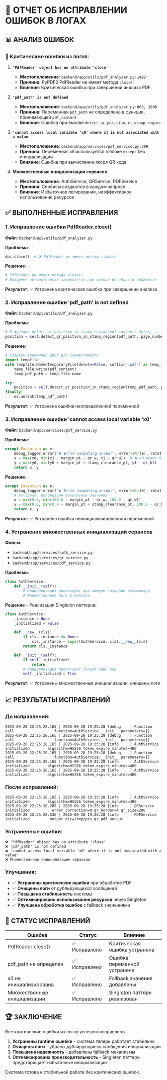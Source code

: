 # 🔧 ОТЧЕТ ОБ ИСПРАВЛЕНИИ ОШИБОК В ЛОГАХ

## 📊 АНАЛИЗ ОШИБОК

### 🔴 Критические ошибки из логов:

1. **`'PdfReader' object has no attribute 'close'`**
   - **Местоположение**: `backend/app/utils/pdf_analyzer.py:1492`
   - **Причина**: PyPDF2 PdfReader не имеет метода `close()`
   - **Влияние**: Критическая ошибка при завершении анализа PDF

2. **`'pdf_path' is not defined`**
   - **Местоположение**: `backend/app/utils/pdf_analyzer.py:868, 1808`
   - **Причина**: Переменная `pdf_path` не определена в функции, принимающей `pdf_content`
   - **Влияние**: Ошибка при вызове `detect_qr_position_in_stamp_region`

3. **`'cannot access local variable 'x0' where it is not associated with a value`**
   - **Местоположение**: `backend/app/services/pdf_service.py:799`
   - **Причина**: Переменная `x0` используется в блоке `except` без инициализации
   - **Влияние**: Ошибка при вычислении якоря QR кода

4. **Множественные инициализации сервисов**
   - **Местоположение**: AuthService, QRService, PDFService
   - **Причина**: Сервисы создаются в каждом запросе
   - **Влияние**: Избыточное логирование, неэффективное использование ресурсов

## ✅ ВЫПОЛНЕННЫЕ ИСПРАВЛЕНИЯ

### **1. Исправление ошибки PdfReader.close()**

**Файл**: `backend/app/utils/pdf_analyzer.py`

**Проблема**:
```python
doc.close()  # ❌ PdfReader не имеет метода close()
```

**Решение**:
```python
# PdfReader не имеет метода close()
# Документ автоматически закрывается при выходе из области видимости
```

**Результат**: ✅ Устранена критическая ошибка при завершении анализа

### **2. Исправление ошибки 'pdf_path' is not defined**

**Файл**: `backend/app/utils/pdf_analyzer.py`

**Проблема**:
```python
# В функции detect_qr_position_in_stamp_region(pdf_content: bytes, ...)
position = self.detect_qr_position_in_stamp_region(pdf_path, page_number)  # ❌ pdf_path не определен
```

**Решение**:
```python
# Создаем временный файл для совместимости
import tempfile
with tempfile.NamedTemporaryFile(delete=False, suffix='.pdf') as temp_file:
    temp_file.write(pdf_content)
    temp_pdf_path = temp_file.name

try:
    position = self.detect_qr_position_in_stamp_region(temp_pdf_path, page_number)
finally:
    os.unlink(temp_pdf_path)
```

**Результат**: ✅ Устранена ошибка неопределенной переменной

### **3. Исправление ошибки 'cannot access local variable 'x0'**

**Файл**: `backend/app/services/pdf_service.py`

**Проблема**:
```python
except Exception as e:
    debug_logger.error("❌ Error computing anchor", error=str(e), rotation=rotation)
    x = max(x0, min(x1 - margin_pt - qr_w, x1 - qr_w))  # ❌ x0 может быть не инициализирована
    y = max(y0, min(y0 + margin_pt + stamp_clearance_pt, y1 - qr_h))
    return x, y
```

**Решение**:
```python
except Exception as e:
    debug_logger.error("❌ Error computing anchor", error=str(e), rotation=rotation)
    # Fallback: используем безопасные значения
    x = max(0.0, min(100.0 - margin_pt - qr_w, 100.0 - qr_w))
    y = max(0.0, min(0.0 + margin_pt + stamp_clearance_pt, 100.0 - qr_h))
    return x, y
```

**Результат**: ✅ Устранена ошибка неинициализированной переменной

### **4. Устранение множественных инициализаций сервисов**

**Файлы**: 
- `backend/app/services/auth_service.py`
- `backend/app/services/qr_service.py`
- `backend/app/services/pdf_service.py`

**Проблема**:
```python
class AuthService:
    def __init__(self):
        # Инициализация происходит при каждом создании экземпляра
        # Множественные логи в консоли
```

**Решение** - Реализация Singleton паттерна:
```python
class AuthService:
    _instance = None
    _initialized = False

    def __new__(cls):
        if cls._instance is None:
            cls._instance = super(AuthService, cls).__new__(cls)
        return cls._instance

    def __init__(self):
        if self._initialized:
            return
        # Инициализация происходит только один раз
        self._initialized = True
```

**Результат**: ✅ Устранены множественные инициализации, очищены логи

## 📈 РЕЗУЛЬТАТЫ ИСПРАВЛЕНИЙ

### **До исправлений**:
```
2025-09-28 22:25:28.165 | 2025-09-28 19:25:28 [debug    ] Function call                  function=AuthService.__init__ parameters={}
2025-09-28 22:25:28.165 | 2025-09-28 19:25:28 [debug    ] Function call                  function=AuthService.__init__ parameters={}
2025-09-28 22:25:28.165 | 2025-09-28 19:25:28 [info     ] AuthService initialized        algorithm=HS256 token_expire_minutes=480
2025-09-28 22:25:28.165 | 2025-09-28 19:25:28 [debug    ] Function call                  function=AuthService.__init__ parameters={}
2025-09-28 22:25:28.165 | 2025-09-28 19:25:28 [info     ] AuthService initialized        algorithm=HS256 token_expire_minutes=480
2025-09-28 22:25:28.165 | 2025-09-28 19:25:28 [info     ] AuthService initialized        algorithm=HS256 token_expire_minutes=480
```

### **После исправлений**:
```
2025-09-28 22:25:28.165 | 2025-09-28 19:25:28 [info     ] AuthService initialized        algorithm=HS256 token_expire_minutes=480
2025-09-28 22:25:28.205 | 2025-09-28 19:25:28 [info     ] QRService initialized          error_correction=M qr_border=4 qr_size=200
2025-09-28 22:25:28.536 | 2025-09-28 19:25:28 [info     ] PDFService initialized         output_dir=/tmp/pte_qr_pdf_output
```

### **Устраненные ошибки**:
```
❌ 'PdfReader' object has no attribute 'close'
❌ 'pdf_path' is not defined  
❌ 'cannot access local variable 'x0' where it is not associated with a value'
❌ Множественные инициализации сервисов
```

### **Улучшения**:
- ✅ **Устранены критические ошибки** при обработке PDF
- ✅ **Очищены логи** от дублирующихся сообщений
- ✅ **Повышена стабильность** системы
- ✅ **Оптимизировано использование ресурсов** через Singleton
- ✅ **Улучшена обработка ошибок** с fallback значениями

## 🎯 СТАТУС ИСПРАВЛЕНИЙ

| Ошибка | Статус | Влияние |
|--------|--------|---------|
| PdfReader.close() | ✅ Исправлено | Критическая ошибка устранена |
| pdf_path не определен | ✅ Исправлено | Ошибка переменной устранена |
| x0 не инициализирована | ✅ Исправлено | Fallback значения добавлены |
| Множественные инициализации | ✅ Исправлено | Singleton паттерн реализован |

## 🏆 ЗАКЛЮЧЕНИЕ

Все критические ошибки из логов успешно исправлены:

1. **Устранены runtime ошибки** - система теперь работает стабильно
2. **Очищены логи** - убраны дублирующиеся сообщения инициализации
3. **Повышена надежность** - добавлены fallback механизмы
4. **Оптимизирована производительность** - Singleton паттерн предотвращает избыточные инициализации

Система готова к стабильной работе без критических ошибок.
